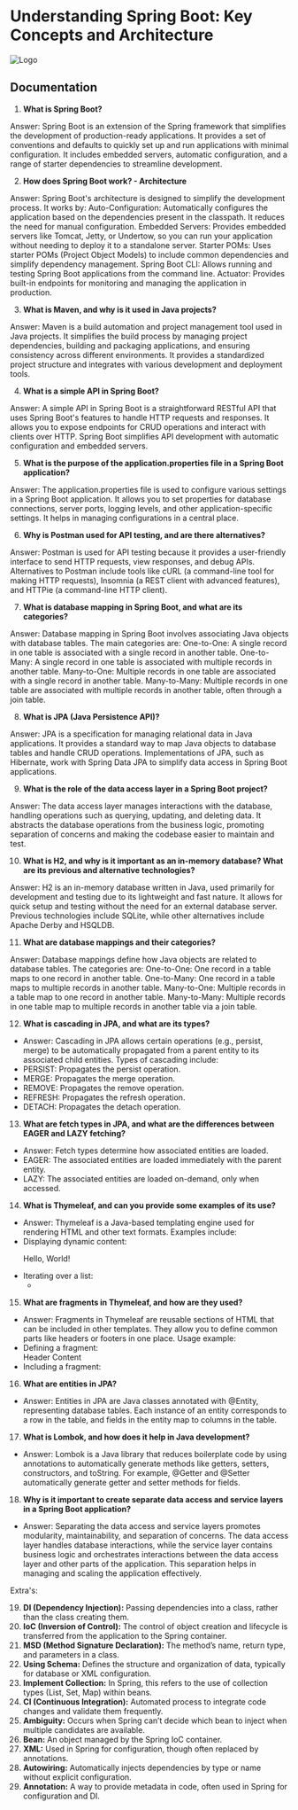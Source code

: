 
# Understanding Spring Boot: Key Concepts and Architecture

![Logo](https://camo.githubusercontent.com/9c2894e103b259cd63d457b16b84e8ad53ad44d001c496816c857d750ce6915b/68747470733a2f2f7069636f636c692e696e666f2f696d616765732f737072696e672d626f6f742e706e67)

## Documentation


1. **What is Spring Boot?**

Answer: Spring Boot is an extension of the Spring framework that simplifies the development of production-ready applications. It provides a set of conventions and defaults to quickly set up and run applications with minimal configuration. It includes embedded servers, automatic configuration, and a range of starter dependencies to streamline development. 

2. **How does Spring Boot work? - Architecture**

Answer: Spring Boot's architecture is designed to simplify the development process. It works by:
Auto-Configuration: Automatically configures the application based on the dependencies present in the classpath. It reduces the need for manual configuration.
Embedded Servers: Provides embedded servers like Tomcat, Jetty, or Undertow, so you can run your application without needing to deploy it to a standalone server.
Starter POMs: Uses starter POMs (Project Object Models) to include common dependencies and simplify dependency management.
Spring Boot CLI: Allows running and testing Spring Boot applications from the command line.
Actuator: Provides built-in endpoints for monitoring and managing the application in production.

3. **What is Maven, and why is it used in Java projects?**

Answer: Maven is a build automation and project management tool used in Java projects. It simplifies the build process by managing project dependencies, building and packaging applications, and ensuring consistency across different environments. It provides a standardized project structure and integrates with various development and deployment tools.

4. **What is a simple API in Spring Boot?**

Answer: A simple API in Spring Boot is a straightforward RESTful API that uses Spring Boot's features to handle HTTP requests and responses. It allows you to expose endpoints for CRUD operations and interact with clients over HTTP. Spring Boot simplifies API development with automatic configuration and embedded servers.

5. **What is the purpose of the application.properties file in a Spring Boot application?**

Answer: The application.properties file is used to configure various settings in a Spring Boot application. It allows you to set properties for database connections, server ports, logging levels, and other application-specific settings. It helps in managing configurations in a central place.

6. **Why is Postman used for API testing, and are there alternatives?**

Answer: Postman is used for API testing because it provides a user-friendly interface to send HTTP requests, view responses, and debug APIs. Alternatives to Postman include tools like cURL (a command-line tool for making HTTP requests), Insomnia (a REST client with advanced features), and HTTPie (a command-line HTTP client).

7. **What is database mapping in Spring Boot, and what are its categories?**

Answer: Database mapping in Spring Boot involves associating Java objects with database tables. The main categories are:
One-to-One: A single record in one table is associated with a single record in another table.
One-to-Many: A single record in one table is associated with multiple records in another table.
Many-to-One: Multiple records in one table are associated with a single record in another table.
Many-to-Many: Multiple records in one table are associated with multiple records in another table, often through a join table.

8. **What is JPA (Java Persistence API)?**

Answer: JPA is a specification for managing relational data in Java applications. It provides a standard way to map Java objects to database tables and handle CRUD operations. Implementations of JPA, such as Hibernate, work with Spring Data JPA to simplify data access in Spring Boot applications.

9. **What is the role of the data access layer in a Spring Boot project?**

Answer: The data access layer manages interactions with the database, handling operations such as querying, updating, and deleting data. It abstracts the database operations from the business logic, promoting separation of concerns and making the codebase easier to maintain and test.

10. **What is H2, and why is it important as an in-memory database? What are its previous and alternative technologies?**

Answer: H2 is an in-memory database written in Java, used primarily for development and testing due to its lightweight and fast nature. It allows for quick setup and testing without the need for an external database server. Previous technologies include SQLite, while other alternatives include Apache Derby and HSQLDB.

11. **What are database mappings and their categories?**

Answer: Database mappings define how Java objects are related to database tables. The categories are:
One-to-One: One record in a table maps to one record in another table.
One-to-Many: One record in a table maps to multiple records in another table.
Many-to-One: Multiple records in a table map to one record in another table.
Many-to-Many: Multiple records in one table map to multiple records in another table via a join table.

12. **What is cascading in JPA, and what are its types?**
- Answer: Cascading in JPA allows certain operations (e.g., persist, merge) to be automatically propagated from a parent entity to its associated child entities. Types of cascading include:
- PERSIST: Propagates the persist operation.
- MERGE: Propagates the merge operation.
- REMOVE: Propagates the remove operation.
- REFRESH: Propagates the refresh operation.
- DETACH: Propagates the detach operation.


13. **What are fetch types in JPA, and what are the differences between EAGER and LAZY fetching?**
- Answer: Fetch types determine how associated entities are loaded.
- EAGER: The associated entities are loaded immediately with the parent entity.
- LAZY: The associated entities are loaded on-demand, only when accessed.


14. **What is Thymeleaf, and can you provide some examples of its use?**
- Answer: Thymeleaf is a Java-based templating engine used for rendering HTML and other text formats. Examples include:
- Displaying dynamic content: <p th:text="${message}">Hello, World!</p>
- Iterating over a list: <ul th:each="item : ${items}"><li th:text="${item}"></li></ul>


15. **What are fragments in Thymeleaf, and how are they used?**
- Answer: Fragments in Thymeleaf are reusable sections of HTML that can be included in other templates. They allow you to define common parts like headers or footers in one place. Usage example:
- Defining a fragment: <div th:fragment="header">Header Content</div>
- Including a fragment: <div th:replace="fragments/header :: header"></div>


16. **What are entities in JPA?**
- Answer: Entities in JPA are Java classes annotated with @Entity, representing database tables. Each instance of an entity corresponds to a row in the table, and fields in the entity map to columns in the table.


17. **What is Lombok, and how does it help in Java development?**
- Answer: Lombok is a Java library that reduces boilerplate code by using annotations to automatically generate methods like getters, setters, constructors, and toString. For example, @Getter and @Setter automatically generate getter and setter methods for fields.


18. **Why is it important to create separate data access and service layers in a Spring Boot application?**
- Answer: Separating the data access and service layers promotes modularity, maintainability, and separation of concerns. The data access layer handles database interactions, while the service layer contains business logic and orchestrates interactions between the data access layer and other parts of the application. This separation helps in managing and scaling the application effectively.

Extra's:

19. **DI (Dependency Injection):** Passing dependencies into a class, rather than the class creating them.
20. **IoC (Inversion of Control):** The control of object creation and lifecycle is transferred from the application to the Spring container.
21. **MSD (Method Signature Declaration):** The method’s name, return type, and parameters in a class.
22. **Using Schema:** Defines the structure and organization of data, typically for database or XML configuration.
23. **Implement Collection:** In Spring, this refers to the use of collection types (List, Set, Map) within beans.
24. **CI (Continuous Integration):** Automated process to integrate code changes and validate them frequently.
25. **Ambiguity:** Occurs when Spring can’t decide which bean to inject when multiple candidates are available.
26. **Bean:** An object managed by the Spring IoC container.
27. **XML:** Used in Spring for configuration, though often replaced by annotations.
28. **Autowiring:** Automatically injects dependencies by type or name without explicit configuration.
29. **Annotation:** A way to provide metadata in code, often used in Spring for configuration and DI.



